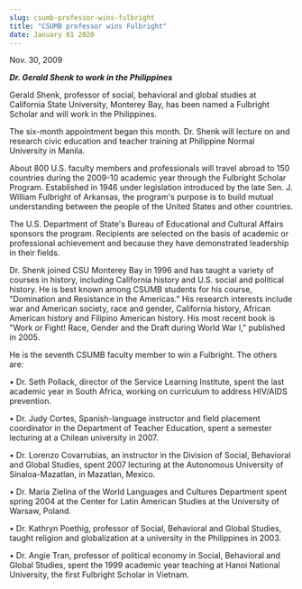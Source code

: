 ```yaml
---
slug: csumb-professor-wins-fulbright
title: "CSUMB professor wins Fulbright"
date: January 01 2020
---
```


 
<p>Nov. 30, 2009</p>
<p>
  <strong><em>Dr. Gerald Shenk to work in the Philippines</em></strong>
</p>
<p>
  Gerald Shenk, professor of social, behavioral and global studies at California
  State University, Monterey Bay, has been named a Fulbright Scholar and will
  work in the Philippines.
</p>
<p>
  The six-month appointment began this month. Dr. Shenk will lecture on and
  research civic education and teacher training at Philippine Normal University
  in Manila.
</p>
<p>
  About 800 U.S. faculty members and professionals will travel abroad to 150
  countries during the 2009-10 academic year through the Fulbright Scholar
  Program. Established in 1946 under legislation introduced by the late Sen. J.
  William Fulbright of Arkansas, the program's purpose is to build mutual
  understanding between the people of the United States and other countries.
</p>
<p>
  The U.S. Department of State's Bureau of Educational and Cultural Affairs
  sponsors the program. Recipients are selected on the basis of academic or
  professional achievement and because they have demonstrated leadership in
  their fields.
</p>
<p>
  Dr. Shenk joined CSU Monterey Bay in 1996 and has taught a variety of courses
  in history, including California history and U.S. social and political
  history. He is best known among CSUMB students for his course, "Domination and
  Resistance in the Americas." His research interests include war and American
  society, race and gender, California history, African American history and
  Filipino American history. His most recent book is "Work or Fight! Race,
  Gender and the Draft during World War I," published in 2005.
</p>
<p>
  He is the seventh CSUMB faculty member to win a Fulbright. The others are:
</p>
<p>
  • Dr. Seth Pollack, director of the Service Learning Institute, spent the last
  academic year in South Africa, working on curriculum to address HIV/AIDS
  prevention.
</p>
<p>
  • Dr. Judy Cortes, Spanish-language instructor and field placement coordinator
  in the Department of Teacher Education, spent a semester lecturing at a
  Chilean university in 2007.
</p>
<p>
  • Dr. Lorenzo Covarrubias, an instructor in the Division of Social, Behavioral
  and Global Studies, spent 2007 lecturing at the Autonomous University of
  Sinaloa-Mazatlan, in Mazatlan, Mexico.
</p>
<p>
  • Dr. Maria Zielina of the World Languages and Cultures Department spent
  spring 2004 at the Center for Latin American Studies at the University of
  Warsaw, Poland.
</p>
<p>
  • Dr. Kathryn Poethig, professor of Social, Behavioral and Global Studies,
  taught religion and globalization at a university in the Philippines in 2003.
</p>
<p>
  • Dr. Angie Tran, professor of political economy in Social, Behavioral and
  Global Studies, spent the 1999 academic year teaching at Hanoi National
  University, the first Fulbright Scholar in Vietnam.
</p>
<p></p>
<p></p>
<p></p>
 
